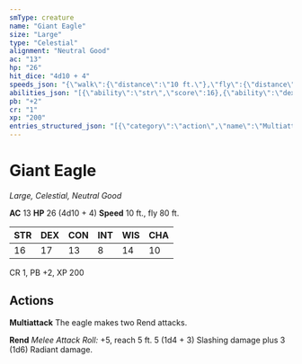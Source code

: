 ```yaml
---
smType: creature
name: "Giant Eagle"
size: "Large"
type: "Celestial"
alignment: "Neutral Good"
ac: "13"
hp: "26"
hit_dice: "4d10 + 4"
speeds_json: "{\"walk\":{\"distance\":\"10 ft.\"},\"fly\":{\"distance\":\"80 ft.\"}}"
abilities_json: "[{\"ability\":\"str\",\"score\":16},{\"ability\":\"dex\",\"score\":17},{\"ability\":\"con\",\"score\":13},{\"ability\":\"int\",\"score\":8},{\"ability\":\"wis\",\"score\":14},{\"ability\":\"cha\",\"score\":10}]"
pb: "+2"
cr: "1"
xp: "200"
entries_structured_json: "[{\"category\":\"action\",\"name\":\"Multiattack\",\"text\":\"The eagle makes two Rend attacks.\"},{\"category\":\"action\",\"name\":\"Rend\",\"text\":\"*Melee Attack Roll:* +5, reach 5 ft. 5 (1d4 + 3) Slashing damage plus 3 (1d6) Radiant damage.\"}]"
---
```


# Giant Eagle
*Large, Celestial, Neutral Good*

**AC** 13
**HP** 26 (4d10 + 4)
**Speed** 10 ft., fly 80 ft.

| STR | DEX | CON | INT | WIS | CHA |
| --- | --- | --- | --- | --- | --- |
| 16 | 17 | 13 | 8 | 14 | 10 |

CR 1, PB +2, XP 200

## Actions

**Multiattack**
The eagle makes two Rend attacks.

**Rend**
*Melee Attack Roll:* +5, reach 5 ft. 5 (1d4 + 3) Slashing damage plus 3 (1d6) Radiant damage.
